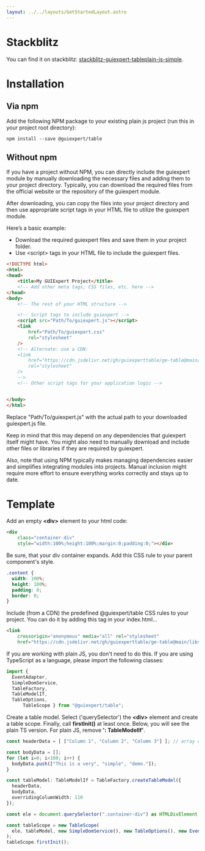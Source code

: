 ```yaml
---
layout: ../../layouts/GetStartedLayout.astro
---
```


# Stackblitz


You can find it on stackblitz:
<a href="https://stackblitz.com/edit/stackblitz-guiexpert-tableplain-js-simple" target="_blank">stackblitz-guiexpert-tableplain-js-simple</a>.


# Installation

## Via npm
Add the following NPM package to your existing plain js project
(run this in your project root directory):

```shell
npm install --save @guiexpert/table
```

## Without npm

If you have a project without NPM, you can directly include the guiexpert module by manually downloading the necessary 
files and adding them to your project directory. 
Typically, you can download the required files from the official website or the repository of the guiexpert module.

After downloading, you can copy the files into your project directory and then use appropriate script 
tags in your HTML file to utilize the guiexpert module.


Here’s a basic example:

- Download the required guiexpert files and save them in your project folder.
- Use &lt;script> tags in your HTML file to include the guiexpert files.

```html
<!DOCTYPE html>
<html>
<head>
    <title>My GUIExpert Project</title>
    <!-- Add other meta tags, CSS files, etc. here -->
</head>
<body>
    <!-- The rest of your HTML structure -->

    <!-- Script tags to include guiexpert -->
    <script src="Path/To/guiexpert.js"></script>
    <link
        href="Path/To/guiexpert.css"
        rel="stylesheet"
    />
    <!-- Alternate: use a CDN: 
    <link
        href="https://cdn.jsdelivr.net/gh/guiexperttable/ge-table@main/libs/table/css/main.css"
        rel="stylesheet"
    />
    -->
    <!-- Other script tags for your application logic -->


</body>
</html>
```

Replace "Path/To/guiexpert.js" with the actual path to your downloaded guiexpert.js file.

Keep in mind that this may depend on any dependencies that guiexpert itself might have. 
You might also need to manually download and include other files or libraries if they are required by guiexpert.

Also, note that using NPM typically makes managing dependencies easier and simplifies integrating modules into projects. 
Manual inclusion might require more effort to ensure everything works correctly and stays up to date.


# Template

Add an empty <b>&lt;div></b> element to your html code:

```html
<div
    class="container-div"
    style="width:100%;height:100%;margin:0;padding:0;"></div>
```


Be sure, that your div container expands. Add this CSS rule to your parent component's style.

```css
.content {
  width: 100%;
  height: 100%;
  padding: 0;
  border: 0;
}
```


Include (from a CDN) the predefined &#64;guiexpert/table CSS rules to your project. 
You can do it by adding this tag in your index.html...
```html
<link 
    crossorigin="anonymous" media="all" rel="stylesheet" 
    href="https://cdn.jsdelivr.net/gh/guiexperttable/ge-table@main/libs/table/css/main.css" />
```

If you are working with plain JS, you don't need to do this.
If you are using TypeScript as a language, please import the following classes:

```ts
import {
  EventAdapter,
  SimpleDomService,
  TableFactory,
  TableModelIf,
  TableOptions,
      TableScope } from "@guiexpert/table";
```



Create a table model. Select ('querySelector') the <b>&lt;div></b> element and create a table scope.
Finally, call <b>firstInit()</b> at least once.
Below, you will see the plain TS version.
For plain JS, remove <b>': TableModelIf'</b>.

```ts
const headerData = [ ["Column 1", "Column 2", "Column 3"] ]; // array of array!

const bodyData = [];
for (let i=0; i<100; i++) {
  bodyData.push(["This is a very", "simple", "demo."]);
}

const tableModel: TableModelIf = TableFactory.createTableModel({
  headerData,
  bodyData,
  overridingColumnWidth: 110
});

const ele = document.querySelector(".container-div") as HTMLDivElement;

const tableScope = new TableScope(
  ele, tableModel, new SimpleDomService(), new TableOptions(), new EventAdapter()
);
tableScope.firstInit();
```


